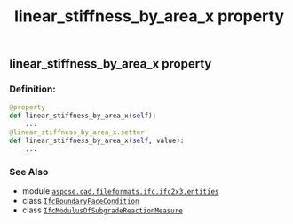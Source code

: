﻿---
title: linear_stiffness_by_area_x property
second_title: Aspose.CAD for Python via .NET API References
description: 
type: docs
weight: 60
url: /python-net/aspose.cad.fileformats.ifc.ifc2x3.entities/ifcboundaryfacecondition/linear_stiffness_by_area_x/
is_root: false
---

## linear_stiffness_by_area_x property

### Definition:
```python
@property
def linear_stiffness_by_area_x(self):
    ...
@linear_stiffness_by_area_x.setter
def linear_stiffness_by_area_x(self, value):
    ...
```

### See Also
* module [`aspose.cad.fileformats.ifc.ifc2x3.entities`](../../)
* class [`IfcBoundaryFaceCondition`](/cad/python-net/aspose.cad.fileformats.ifc.ifc2x3.entities/ifcboundaryfacecondition)
* class [`IfcModulusOfSubgradeReactionMeasure`](/cad/python-net/aspose.cad.fileformats.ifc.ifc2x3.types/ifcmodulusofsubgradereactionmeasure)

